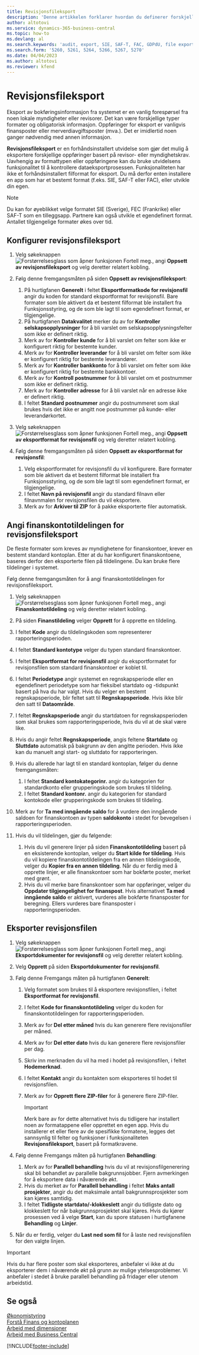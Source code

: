 ```yaml
---
title: Revisjonsfileksport
description: 'Denne artikkelen forklarer hvordan du definerer forskjellige eksportformater og deretter bruker dem, basert på revisor- eller myndighetskrav.'
author: altotovi
ms.service: dynamics-365-business-central
ms.topic: how-to
ms.devlang: al
ms.search.keywords: 'audit, export, SIE, SAF-T, FAC, GDPdU, file export'
ms.search.form: '5260, 5261, 5264, 5266, 5267, 5270'
ms.date: 04/04/2023
ms.author: altotovi
ms.reviewer: kfend
---
```


# <a name="audit-file-export"></a>Revisjonsfileksport

Eksport av bokføringsinformasjon fra systemet er en vanlig forespørsel fra noen lokale myndigheter eller revisorer. Det kan være forskjellige typer formater og obligatorisk informasjon. Oppføringer for eksport er vanligvis finansposter eller merverdiavgiftsposter (mva.). Det er imidlertid noen ganger nødvendig med annen informasjon.

**Revisjonsfileksport** er en forhåndsinstallert utvidelse som gjør det mulig å eksportere forskjellige oppføringer basert på revisor- eller myndighetskrav. Uavhengig av formattypen eller oppføringene kan du bruke utvidelsens funksjonalitet til å kontrollere dataeksportprosessen. Funksjonaliteten har ikke et forhåndsinstallert filformat for eksport. Du må derfor enten installere en app som har et bestemt format (f.eks. SIE, SAF-T eller FAC), eller utvikle din egen.

> [!NOTE]
> Du kan for øyeblikket velge formatet SIE (Sverige), FEC (Frankrike) eller SAF-T som en tilleggsapp. Partnere kan også utvikle et egendefinert format. Antallet tilgjengelige formater økes over tid.

## <a name="set-up-audit-file-export"></a>Konfigurer revisjonsfileksport

1. Velg søkeknappen ![Forstørrelsesglass som åpner funksjonen Fortell meg.](media/ui-search/search_small.png "Fortell hva du vil gjøre"), angi **Oppsett av revisjonsfileksport** og velg deretter relatert kobling.
2. Følg denne fremgangsmåten på siden **Oppsett av revisjonsfileksport**:

    1. På hurtigfanen **Generelt** i feltet **Eksportformatkode for revisjonsfil** angir du koden for standard eksportformat for revisjonsfil. Bare formater som ble aktivert da et bestemt filformat ble installert fra Funksjonsstyring, og de som ble lagt til som egendefinert format, er tilgjengelige.
    2. På hurtigfanen **Datakvalitet** merker du av for **Kontroller selskapsopplysninger** for å bli varslet om selskapsopplysningsfelter som ikke er definert riktig.
    3. Merk av for **Kontroller kunde** for å bli varslet om felter som ikke er konfigurert riktig for bestemte kunder.
    4. Merk av for **Kontroller leverandør** for å bli varslet om felter som ikke er konfigurert riktig for bestemte leverandører.
    5. Merk av for **Kontroller bankkonto** for å bli varslet om felter som ikke er konfigurert riktig for bestemte bankkontoer.
    6. Merk av for **Kontroll postnummer** for å bli varslet om et postnummer som ikke er definert riktig.
    7. Merk av for **Kontroller adresse** for å bli varslet når en adresse ikke er definert riktig.
    8. I feltet **Standard postnummer** angir du postnummeret som skal brukes hvis det ikke er angitt noe postnummer på kunde- eller leverandørkortet.

3. Velg søkeknappen ![Forstørrelsesglass som åpner funksjonen Fortell meg.](media/ui-search/search_small.png "Fortell hva du vil gjøre"), angi **Oppsett av eksportformat for revisjonsfil** og velg deretter relatert kobling.
4. Følg denne fremgangsmåten på siden **Oppsett av eksportformat for revisjonsfil**:

    1. Velg eksportformatet for revisjonsfil du vil konfigurere. Bare formater som ble aktivert da et bestemt filformat ble installert fra Funksjonsstyring, og de som ble lagt til som egendefinert format, er tilgjengelige.
    2. I feltet **Navn på revisjonsfil** angir du standard filnavn eller filnavnmalen for revisjonsfilen du vil eksportere.
    3. Merk av for **Arkiver til ZIP** for å pakke eksporterte filer automatisk.

## <a name="provide-the-gl-account-mapping-for-audit-file-export"></a>Angi finanskontotildelingen for revisjonsfileksport

De fleste formater som kreves av myndighetene for finanskontoer, krever en bestemt standard kontoplan. Etter at du har konfigurert finanskontoene, baseres derfor den eksporterte filen på tildelingene. Du kan bruke flere tildelinger i systemet.

Følg denne fremgangsmåten for å angi finanskontotildelingen for revisjonsfileksport.

1. Velg søkeknappen ![Forstørrelsesglass som åpner funksjonen Fortell meg.](media/ui-search/search_small.png "Fortell hva du vil gjøre"), angi **Finanskontotildeling** og velg deretter relatert kobling.
2. På siden **Finanstildeling** velger **Opprett** for å opprette en tildeling.
3. I feltet **Kode** angir du tildelingskoden som representerer rapporteringsperioden.
4. I feltet **Standard kontotype** velger du typen standard finanskontoer.
5. I feltet **Eksportformat for revisjonsfil** angir du eksportformatet for revisjonsfilen som standard finanskontoer er koblet til.
6. I feltet **Periodetype** angir systemet en regnskapsperiode eller en egendefinert periodetype som har fleksibel startdato og -tidspunkt basert på hva du har valgt. Hvis du velger en bestemt regnskapsperiode, blir feltet satt til **Regnskapsperiode**. Hvis ikke blir den satt til **Dataområde**.
7. I feltet **Regnskapsperiode** angir du startdatoen for regnskapsperioden som skal brukes som rapporteringsperiode, hvis du vil at de skal være like.
8. Hvis du angir feltet **Regnskapsperiode**, angis feltene **Startdato** og **Sluttdato** automatisk på bakgrunn av den angitte perioden. Hvis ikke kan du manuelt angi start- og sluttdato for rapporteringen.
9. Hvis du allerede har lagt til en standard kontoplan, følger du denne fremgangsmåten:

    1. I feltet **Standard kontokategorinr.** angir du kategorien for standardkonto eller grupperingskode som brukes til tildeling.
    2. I feltet **Standard kontonr.** angir du kategorien for standard kontokode eller grupperingskode som brukes til tildeling.

10. Merk av for **Ta med inngående saldo** for å vurdere den inngående saldoen for finanskontoen av typen **saldokonto** i stedet for bevegelsen i rapporteringsperioden.
11. Hvis du vil tildelingen, gjør du følgende:

    1. Hvis du vil generere linjer på siden **Finanskontotildeling** basert på en eksisterende kontoplan, velger du **Start kilde for tildeling**. Hvis du vil kopiere finanskontotildelingen fra en annen tildelingskode, velger du **Kopier fra en annen tildeling**. Når du er ferdig med å opprette linjer, er alle finanskontoer som har bokførte poster, merket med grønt.
    2. Hvis du vil merke bare finanskontoer som har oppføringer, velger du **Oppdater tilgjengelighet for finanspost**. Hvis alternativet **Ta med inngående saldo** er aktivert, vurderes alle bokførte finansposter for beregning. Ellers vurderes bare finansposter i rapporteringsperioden.

## <a name="export-the-audit-file"></a>Eksporter revisjonsfilen

1. Velg søkeknappen ![Forstørrelsesglass som åpner funksjonen Fortell meg.](media/ui-search/search_small.png "Fortell hva du vil gjøre"), angi **Eksportdokumenter for revisjonsfil** og velg deretter relatert kobling.
2. Velg **Opprett** på siden **Eksportdokumenter for revisjonsfil**.
3. Følg denne Fremgangs måten på hurtigfanen **Generelt**:

    1. Velg formatet som brukes til å eksportere revisjonsfilen, i feltet **Eksportformat for revisjonsfil**.
    2. I feltet **Kode for finanskontotildeling** velger du koden for finanskontotildelingen for rapporteringsperioden.
    3. Merk av for **Del etter måned** hvis du kan generere flere revisjonsfiler per måned.
    4. Merk av for **Del etter dato** hvis du kan generere flere revisjonsfiler per dag.
    5. Skriv inn merknaden du vil ha med i hodet på revisjonsfilen, i feltet **Hodemerknad**.
    6. I feltet **Kontakt** angir du kontakten som eksporteres til hodet til revisjonsfilen.
    7. Merk av for **Opprett flere ZIP-filer** for å generere flere ZIP-filer.

        > [!IMPORTANT]
        > Merk bare av for dette alternativet hvis du tidligere har installert noen av formatappene eller opprettet en egen app. Hvis du installerer et eller flere av de spesifikke formatene, legges det sannsynlig til felter og funksjoner i funksjonaliteten **Revisjonsfileksport**, basert på formatkravene.

4. Følg denne Fremgangs måten på hurtigfanen **Behandling**:

    1. Merk av for **Parallell behandling** hvis du vil at revisjonsfilgenerering skal bli behandlet av parallelle bakgrunnsjobber. Fjern avmerkingen for å eksportere data i nåværende økt.
    2. Hvis du merket av for **Parallell behandling** i feltet **Maks antall prosjekter**, angir du det maksimale antall bakgrunnsprosjekter som kan kjøres samtidig.
    3. I feltet **Tidligste startdato/-klokkeslett** angir du tidligste dato og klokkeslett for når bakgrunnsprosjektet skal kjøres. Hvis du kjører prosessen ved å velge **Start**, kan du spore statusen i hurtigfanene **Behandling** og **Linjer**.

5. Når du er ferdig, velger du **Last ned som fil** for å laste ned revisjonsfilen for den valgte linjen.

> [!IMPORTANT]
> Hvis du har flere poster som skal eksporteres, anbefaler vi ikke at du eksporterer dem i nåværende økt på grunn av mulige ytelsesproblemer. Vi anbefaler i stedet å bruke parallell behandling på fridager eller utenom arbeidstid.

## <a name="see-also"></a>Se også
[Økonomistyring](finance.md)  
[Forstå Finans og kontoplanen](finance-general-ledger.md)  
[Arbeid med dimensjoner](finance-dimensions.md)  
[Arbeid med Business Central](ui-work-product.md)

[!INCLUDE[footer-include](includes/footer-banner.md)]
